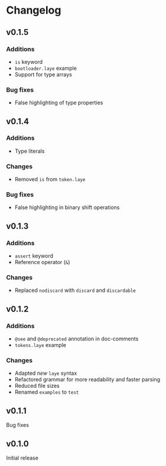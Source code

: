 # Changelog

## v0.1.5

### Additions

* `is` keyword
* `bootloader.laye` example
* Support for type arrays

### Bug fixes

* False highlighting of type properties

## v0.1.4

### Additions

* Type literals

### Changes

* Removed `is` from `token.laye`

### Bug fixes

* False highlighting in binary shift operations

## v0.1.3

### Additions

* `assert` keyword
* Reference operator (`&`)

### Changes

* Replaced `nodiscard` with `discard` and `discardable`

## v0.1.2

### Additions

* `@see` and `@deprecated` annotation in doc-comments
* `tokens.laye` example

### Changes

* Adapted *new* `laye` syntax
* Refactored grammar for more readability and faster parsing
* Reduced file sizes
* Renamed `examples` to `test`

## v0.1.1

Bug fixes

## v0.1.0

Initial release